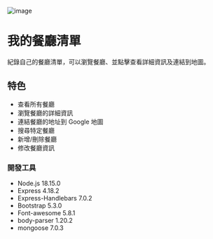 ![image](https://i.imgur.com/8ey9NyV.png)
# 我的餐廳清單
紀錄自己的餐廳清單，可以瀏覽餐廳、並點擊查看詳細資訊及連結到地圖。

## 特色
- 查看所有餐廳
- 瀏覽餐廳的詳細資訊
- 連結餐廳的地址到 Google 地圖
- 搜尋特定餐廳
- 新增/刪除餐廳
- 修改餐廳資訊

### 開發工具
- Node.js 18.15.0
- Express 4.18.2
- Express-Handlebars 7.0.2
- Bootstrap 5.3.0
- Font-awesome 5.8.1
- body-parser 1.20.2
- mongoose 7.0.3
